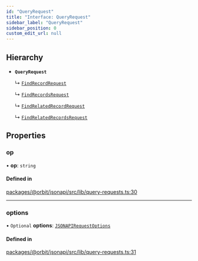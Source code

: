 ```yaml
---
id: "QueryRequest"
title: "Interface: QueryRequest"
sidebar_label: "QueryRequest"
sidebar_position: 0
custom_edit_url: null
---
```


## Hierarchy

- **`QueryRequest`**

  ↳ [`FindRecordRequest`](FindRecordRequest.md)

  ↳ [`FindRecordsRequest`](FindRecordsRequest.md)

  ↳ [`FindRelatedRecordRequest`](FindRelatedRecordRequest.md)

  ↳ [`FindRelatedRecordsRequest`](FindRelatedRecordsRequest.md)

## Properties

### op

• **op**: `string`

#### Defined in

[packages/@orbit/jsonapi/src/lib/query-requests.ts:30](https://github.com/orbitjs/orbit/blob/6e0cbd41/packages/@orbit/jsonapi/src/lib/query-requests.ts#L30)

___

### options

• `Optional` **options**: [`JSONAPIRequestOptions`](JSONAPIRequestOptions.md)

#### Defined in

[packages/@orbit/jsonapi/src/lib/query-requests.ts:31](https://github.com/orbitjs/orbit/blob/6e0cbd41/packages/@orbit/jsonapi/src/lib/query-requests.ts#L31)
